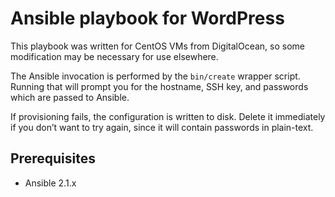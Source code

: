# Ansible playbook for WordPress

This playbook was written for CentOS VMs from DigitalOcean, so some
modification may be necessary for use elsewhere.

The Ansible invocation is performed by the `bin/create` wrapper
script.  Running that will prompt you for the hostname, SSH key, and
passwords which are passed to Ansible.

If provisioning fails, the configuration is written to disk.  Delete
it immediately if you don’t want to try again, since it will contain
passwords in plain-text.

## Prerequisites

- Ansible 2.1.x
